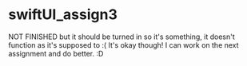 # swiftUI_assign3
NOT FINISHED but it should be turned in so it's something, it doesn't function as it's supposed to :( It's okay though! I can work on the next assignment and do better. :D
